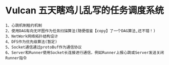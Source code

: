 # Vulcan 五天瞎鸡儿乱写的任务调度系统  
    1、心跳机制租约机制  
    2、使用DAG有向无环图作为任务扫描算法(随便借鉴【copy】了一个DAG算法,还不错！)  
    3、NetWork网络拓扑结构设计  
    4、DFS作为优先级算法(暂定)  
    5、Socket通信通过protoBuf作为通信协议   
    6、Server和Runner使用Socket长连接进行通信，例如Runner上报心跳或Server发送关闭Runner指令  